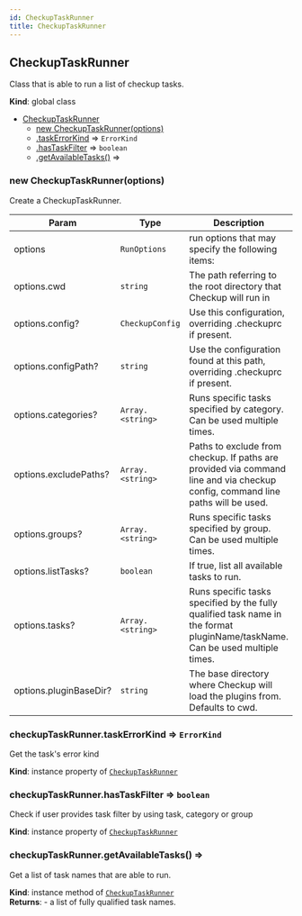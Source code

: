 ```yaml
---
id: CheckupTaskRunner
title: CheckupTaskRunner
---
```


<a name="CheckupTaskRunner"></a>

## CheckupTaskRunner
Class that is able to run a list of checkup tasks.

**Kind**: global class  

* [CheckupTaskRunner](#CheckupTaskRunner)
    * [new CheckupTaskRunner(options)](#new_CheckupTaskRunner_new)
    * [.taskErrorKind](#CheckupTaskRunner+taskErrorKind) ⇒ <code>ErrorKind</code>
    * [.hasTaskFilter](#CheckupTaskRunner+hasTaskFilter) ⇒ <code>boolean</code>
    * [.getAvailableTasks()](#CheckupTaskRunner+getAvailableTasks) ⇒

<a name="new_CheckupTaskRunner_new"></a>

### new CheckupTaskRunner(options)
Create a CheckupTaskRunner.


| Param | Type | Description |
| --- | --- | --- |
| options | <code>RunOptions</code> | run options that may specify the following items: |
| options.cwd | <code>string</code> | The path referring to the root directory that Checkup will run in |
| options.config? | <code>CheckupConfig</code> | Use this configuration, overriding .checkuprc if present. |
| options.configPath? | <code>string</code> | Use the configuration found at this path, overriding .checkuprc if present. |
| options.categories? | <code>Array.&lt;string&gt;</code> | Runs specific tasks specified by category. Can be used multiple times. |
| options.excludePaths? | <code>Array.&lt;string&gt;</code> | Paths to exclude from checkup. If paths are provided via command line and via checkup config, command line paths will be used. |
| options.groups? | <code>Array.&lt;string&gt;</code> | Runs specific tasks specified by group. Can be used multiple times. |
| options.listTasks? | <code>boolean</code> | If true, list all available tasks to run. |
| options.tasks? | <code>Array.&lt;string&gt;</code> | Runs specific tasks specified by the fully qualified task name in the format pluginName/taskName. Can be used multiple times. |
| options.pluginBaseDir? | <code>string</code> | The base directory where Checkup will load the plugins from. Defaults to cwd. |

<a name="CheckupTaskRunner+taskErrorKind"></a>

### checkupTaskRunner.taskErrorKind ⇒ <code>ErrorKind</code>
Get the task's error kind

**Kind**: instance property of [<code>CheckupTaskRunner</code>](#CheckupTaskRunner)  
<a name="CheckupTaskRunner+hasTaskFilter"></a>

### checkupTaskRunner.hasTaskFilter ⇒ <code>boolean</code>
Check if user provides task filter by using task, category or group

**Kind**: instance property of [<code>CheckupTaskRunner</code>](#CheckupTaskRunner)  
<a name="CheckupTaskRunner+getAvailableTasks"></a>

### checkupTaskRunner.getAvailableTasks() ⇒
Get a list of task names that are able to run.

**Kind**: instance method of [<code>CheckupTaskRunner</code>](#CheckupTaskRunner)  
**Returns**: - a list of fully qualified task names.  


